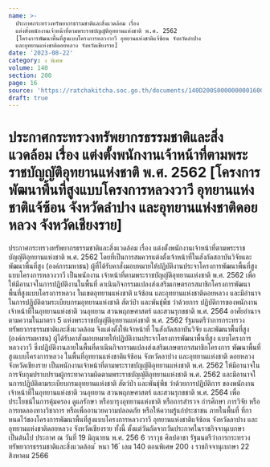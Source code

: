 ```yaml
---
name: >-
  ประกาศกระทรวงทรัพยากรธรรมชาติและสิ่งแวดล้อม เรื่อง 
  แต่งตั้งพนักงานเจ้าหน้าที่ตามพระราชบัญญัติอุทยานแห่งชาติ พ.ศ. 2562
  [โครงการพัฒนาพื้นที่สูงแบบโครงการหลวงวาวี อุทยานแห่งชาติแจ้ซ้อน จังหวัดลำปาง
  และอุทยานแห่งชาติดอยหลวง จังหวัดเชียงราย]
date: '2023-08-22'
category: ง พิเศษ
volume: 140
section: 200
page: 16
source: 'https://ratchakitcha.soc.go.th/documents/140D200S0000000001600.pdf'
draft: true
---
```


# ประกาศกระทรวงทรัพยากรธรรมชาติและสิ่งแวดล้อม เรื่อง  แต่งตั้งพนักงานเจ้าหน้าที่ตามพระราชบัญญัติอุทยานแห่งชาติ พ.ศ. 2562 [โครงการพัฒนาพื้นที่สูงแบบโครงการหลวงวาวี อุทยานแห่งชาติแจ้ซ้อน จังหวัดลำปาง และอุทยานแห่งชาติดอยหลวง จังหวัดเชียงราย]

ประกาศกระทรวงทรัพยากรธรรมชาติและสิ่งแวดล้อม เรื่อง แต่งตั้งพนักงานเจ้าหน้าที่ตามพระราชบัญญัติอุทยานแห่งชาติ พ.ศ. 2562 โดยที่เป็นการสมควรแต่งตั้งเจ้าหน้าที่ในสังกัดสถาบันวิจัยและพัฒนาพื้นที่สูง (องค์การมหาชน) ผู้ที่ได้รับคาสั่งมอบหมายให้ปฏิบัติงานประจาโครงการพัฒนาพื้นที่สูงแบบโครงการหลวงวาวี เป็นพนักงาน เจ้าหน้าที่ตามพระราชบัญญัติอุทยานแห่งชาติ พ.ศ. 2562 เพื่อให้มีอานาจในการปฏิบัติงานในพื้นที่ ดาเนินกิจกรรมแปลงส่งเสริมเกษตรกรสมาชิกโครงการพัฒนาพื้นที่สูงแบบโครงการหลวง ในเขตอุทยานแห่งชาติ แจ้ซ้อน และอุทยานแห่งชาติดอยหลวง และมีอำนาจในการปฏิบัติตามระเบียบกรมอุทยานแห่งชาติ สัตว์ป่า และพันธุ์พืช ว่าด้วยการ ปฏิบัติการของพนักงานเจ้าหน้าที่ในอุทยานแห่งชาติ วนอุทยาน สวนพฤกษศาสตร์ และสวนรุกขชาติ พ.ศ. 2564 อาศัยอำนาจตามความในมาตรา 5 แห่งพระราชบัญญัติอุทยานแห่งชาติ พ.ศ. 2562 รัฐมนตรีว่าการกระทรวงทรัพยากรธรรมชาติและสิ่งแวดล้อม จึงแต่งตั้งให้เจ้าหน้าที่ ในสังกัดสถาบันวิจัย และพัฒนาพื้นที่สูง (องค์การมหาชน) ผู้ได้รับคาสั่งมอบหมายให้ปฏิบัติงานประจาโครงการพัฒนาพื้นที่สูง แบบโครงการหลวงวาวี ซึ่งปฏิบัติงานภายในพื้นที่ดาเนินกิจกรรมแปลงส่งเสริมเกษตรกรสมาชิกโครงการ พัฒนาพื้นที่สูงแบบโครงการหลวง ในพื้นที่อุทยานแห่งชาติแจ้ซ้อน จังหวัดลาปาง และอุทยานแห่งชาติ ดอยหลวง จังหวัดเชียงราย เป็นพนักงานเจ้าหน้าที่ตามพระราชบัญญัติอุทยานแห่งชาติ พ.ศ. 2562 ให้มีอานาจในการจับกุมปราบปรามผู้กระทาความผิดตามพระราชบัญญัติอุทยานแห่งชาติ พ.ศ. 2562 และมีอานาจใ นการปฏิบัติตามระเบียบกรมอุทยานแห่งชาติ สัตว์ป่า และพันธุ์พืช ว่าด้วยการปฏิบัติการ ของพนักงานเจ้าหน้าที่ในอุทยานแห่งชาติ วนอุทยาน สวนพฤกษศาสตร์ และสวนรุกขชาติ พ.ศ. 2564 เพื่อประโยชน์ในการคุ้มครอง ดูแลรักษา หรือบารุงอุทยานแห่งชาติ หรือการสำรวจ กำรศึกษา การวิจัย หรือการทดลองทางวิชาการ หรือเพื่ออานวยความปลอดภัย หรือให้ความรู้แก่ประชาชน ภายในพื้นที่ ที่กาหนดไว้ของโครงการพัฒนาพื้นที่สูงแบบโครงการหลวงวาวี อุทยานแห่งชาติแจ้ซ้อน จังหวัดลาปาง และอุทยานแห่งชาติดอยหลวง จังหวัดเชียงราย ทั้งนี้ ตั้งแต่วันถัดจากวันประกาศในราชกิจจานุเบกษาเป็นต้นไป ประกาศ ณ วันที่ 19 มิถุนายน พ.ศ. 256 6 วราวุธ ศิลปอาชา รัฐมนตรีว่าการกระทรวงทรัพยากรธรรมชาติและสิ่งแวดล้อม ้ หนา 16 ่ เลม 140 ตอนพิเศษ 200 ง ราชกิจจานุเบกษา 22 สิงหาคม 2566
